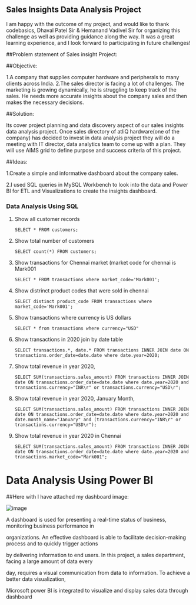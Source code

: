 ## Sales Insights Data Analysis Project

 I am happy with the outcome of my project, and would like to thank codebasics, Dhaval Patel Sir & Hemanand Vadivel Sir for organizing this challenge as well as providing guidance along the way. It was a great learning experience, and I look forward to participating in future challenges!
 
##Problem statement of Sales insight Project:

##Objective:

 1.A company that supplies computer hardware and peripherals to many clients across India.
2.The sales director is facing a lot of challenges. The marketing is growing dynamically, he is struggling to keep track of the sales. He needs more accurate 	insights about the company sales and then makes the necessary decisions.
 
 ##Solution:
 
 Its cover project planning and data discovery aspect of our sales insights data analysis project. Once sales directory of atliQ hardware(one of the company) 	     has decided to invest in data analysis project they will do a meeting with IT director, data analytics team to come up with a plan. They will use AIMS grid 	 to define purpose and success criteria of this project.
 
##Ideas:

1.Create a simple and informative dashboard about the company sales.

2.I used SQL queries in MySQL Workbench to look into the data and Power BI for ETL and Visualizations to create the insights dashboard.


### Data Analysis Using SQL

1. Show all customer records

    `SELECT * FROM customers;`

1. Show total number of customers

    `SELECT count(*) FROM customers;`

1. Show transactions for Chennai market (market code for chennai is Mark001

    `SELECT * FROM transactions where market_code='Mark001';`

1. Show distrinct product codes that were sold in chennai

    `SELECT distinct product_code FROM transactions where market_code='Mark001';`

1. Show transactions where currency is US dollars

    `SELECT * from transactions where currency="USD"`

1. Show transactions in 2020 join by date table

    `SELECT transactions.*, date.* FROM transactions INNER JOIN date ON transactions.order_date=date.date where date.year=2020;`

1. Show total revenue in year 2020,

    `SELECT SUM(transactions.sales_amount) FROM transactions INNER JOIN date ON transactions.order_date=date.date where date.year=2020 and transactions.currency="INR\r" or transactions.currency="USD\r";`
	
1. Show total revenue in year 2020, January Month,

    `SELECT SUM(transactions.sales_amount) FROM transactions INNER JOIN date ON transactions.order_date=date.date where date.year=2020 and date.month_name="January" and (transactions.currency="INR\r" or transactions.currency="USD\r");`

1. Show total revenue in year 2020 in Chennai

    `SELECT SUM(transactions.sales_amount) FROM transactions INNER JOIN date ON transactions.order_date=date.date where date.year=2020
and transactions.market_code="Mark001";`


Data Analysis Using Power BI
============================

##Here with I have attached my dashboard image:

![image](https://user-images.githubusercontent.com/118765347/218852616-c949e554-d329-43ff-8a69-3094cb5da94c.png)


A dashboard is used for presenting a real-time status of business, monitoring business performance in

organizations. An effective dashboard is able to facilitate decision-making process and to quickly trigger actions

by delivering information to end users. In this project, a sales department, facing a large amount of data every

day, requires a visual communication from data to information. To achieve a better data visualization,

Microsoft power BI is integrated to visualize and display sales data through dashboard
